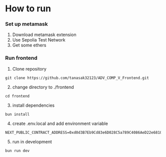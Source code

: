 # How to run 
### Set up metamask 
1. Download metamask extension 
2. Use Sepolia Test Network
3. Get some ethers 
### Run frontend 
1. Clone repository
```
git clone https://github.com/tanasak32123/ADV_COMP_V_Frontend.git
```
2. change directory to ./frontend
```
cd frontend
```

3. install dependencies
```
bun install
```
4. create .env.local and add environment variable
```
NEXT_PUBLIC_CONTRACT_ADDRESS=0xd0d3B7Eb9Cd83e6D028C5a789C4086AeD22e6810
```
5. run in development
```
bun run dev
```
